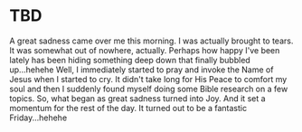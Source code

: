 # TBD

A great sadness came over me this morning. I was actually brought to tears. It was somewhat out of nowhere, actually. Perhaps how happy I've been lately has been hiding something deep down that finally bubbled up...hehehe Well, I immediately started to pray and invoke the Name of Jesus when I started to cry. It didn't take long for His Peace to comfort my soul and then I suddenly found myself doing some Bible research on a few topics. So, what began as great sadness turned into Joy. And it set a momentum for the rest of the day. It turned out to be a fantastic Friday...hehehe

